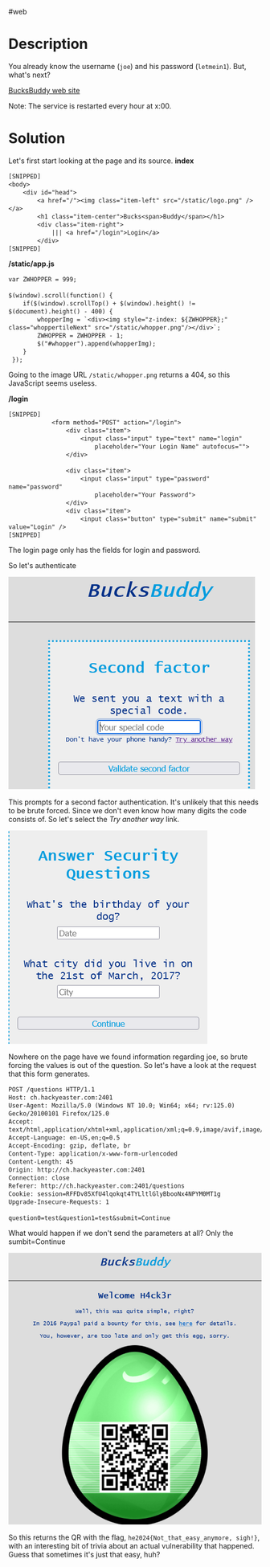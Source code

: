 #web 
# Description
You already know the username (`joe`) and his password (`letmein1`). But, what's next?

[BucksBuddy web site](http://ch.hackyeaster.com:2401)

Note: The service is restarted every hour at x:00.
# Solution
Let's first start looking at the page and its source.
**index**
```
[SNIPPED]
<body>
    <div id="head">
        <a href="/"><img class="item-left" src="/static/logo.png" /></a>
        <h1 class="item-center">Bucks<span>Buddy</span></h1>     
        <div class="item-right">
            ||| <a href="/login">Login</a>
        </div>
[SNIPPED]        
```

**/static/app.js**
```
var ZWHOPPER = 999;

$(window).scroll(function() {
    if($(window).scrollTop() + $(window).height() != $(document).height() - 400) {
        whopperImg = `<div><img style="z-index: ${ZWHOPPER};" class="whoppertileNext" src="/static/whopper.png"/></div>`;
        ZWHOPPER = ZWHOPPER - 1;
        $("#whopper").append(whopperImg);
    }
 });
```
Going to the image URL `/static/whopper.png` returns a 404, so this JavaScript seems useless.

**/login**
```
[SNIPPED]
			<form method="POST" action="/login">
				<div class="item">
					<input class="input" type="text" name="login"
						placeholder="Your Login Name" autofocus="">
				</div>

				<div class="item">
					<input class="input" type="password" name="password"
						placeholder="Your Password">
				</div>
				<div class="item">
					<input class="button" type="submit" name="submit" value="Login" />
[SNIPPED]
```
The login page only has the fields for login and password.

So let's authenticate

![](../Screenshots/Pasted%20image%2020240331132215.png)

This prompts for a second factor authentication. It's unlikely that this needs to be brute forced. Since we don't even know how many digits the code consists of. So let's select the *Try another way* link.


![](../Screenshots/Pasted%20image%2020240331132410.png)

Nowhere on the page have we found information regarding joe, so brute forcing the values is out of the question. So let's have a look at the request that this form generates.

```
POST /questions HTTP/1.1
Host: ch.hackyeaster.com:2401
User-Agent: Mozilla/5.0 (Windows NT 10.0; Win64; x64; rv:125.0) Gecko/20100101 Firefox/125.0
Accept: text/html,application/xhtml+xml,application/xml;q=0.9,image/avif,image/webp,*/*;q=0.8
Accept-Language: en-US,en;q=0.5
Accept-Encoding: gzip, deflate, br
Content-Type: application/x-www-form-urlencoded
Content-Length: 45
Origin: http://ch.hackyeaster.com:2401
Connection: close
Referer: http://ch.hackyeaster.com:2401/questions
Cookie: session=RFFDv85XfU4lqokqt4TYLltlGlyBbooNx4NPYM0MT1g
Upgrade-Insecure-Requests: 1

question0=test&question1=test&submit=Continue
```
What would happen if we don't send the parameters at all? Only the sumbit=Continue

![](../Screenshots/Pasted%20image%2020240331132729.png)

So this returns the QR with the flag, `he2024{Not_that_easy_anymore, sigh!}`, with an interesting bit of trivia about an actual vulnerability that happened. Guess that sometimes it's just that easy, huh?